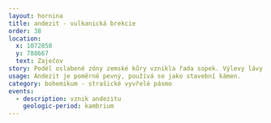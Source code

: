 ```yaml
---
layout: hornina
title: andezit - vulkanická brekcie
order: 38
location:
  x: 1072858
  y: 788667
  text: Zaječov
story: Podél oslabené zóny zemské kůry vznikla řada sopek. Výlevy lávy se střídaly s chrlením sopečného popela a bomb při erupcích. Usazováním vrstev sopečných vyvrženin vznikaly tufy, z nichž se tvořily kužely vulkánů. Již zpevněné vrstvy tufů byly často při dalších erupcích roztrhány a rozmetány. Vznikla změť ostrohranných úlomků, navršených bez ladu a skladu. Všimněte si, že vrstvičky tufu mají v každém úlomku jiný směr. Mezery mezi úlomky později vyplnil kalcit a spojil je v horninu, které říkáme brekcie.
usage: Andezit je poměrně pevný, používá se jako stavební kámen.
category: bohemikum - strašické vyvřelé pásmo
events:
  - description: vznik andezitu
    geologic-period: kambrium
---
```


